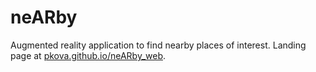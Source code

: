 # neARby
Augmented reality application to find nearby places of interest. Landing page at [pkova.github.io/neARby_web](https://pkova.github.io/neARby_web).
